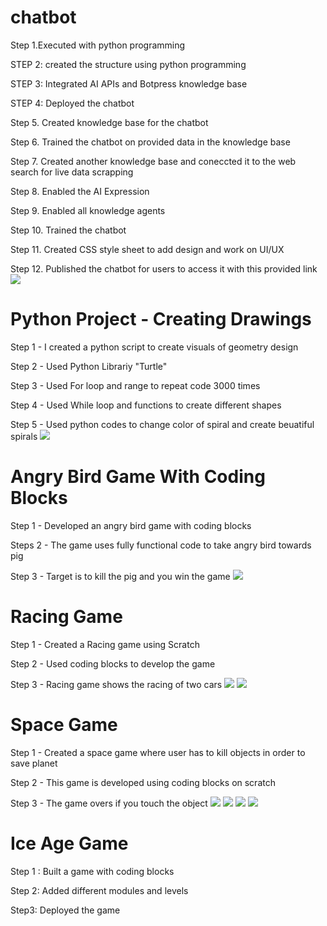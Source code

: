 # chatbot

Step 1.Executed with python programming

STEP 2: created the structure using python programming

STEP 3: Integrated AI APIs and Botpress knowledge base

STEP 4: Deployed the chatbot

Step 5. Created knowledge base for the chatbot

Step 6. Trained the chatbot on provided data in the knowledge base

Step 7. Created another knowledge base and coneccted it to the web search for live data scrapping

Step 8. Enabled the AI Expression

Step 9. Enabled all knowledge agents

Step 10. Trained the chatbot

Step 11. Created CSS style sheet to add design and work on UI/UX

Step 12. Published the chatbot for users to access it with this provided link
![](https://github.com/Yusicool/Yusra_projects/blob/main/images/chatbot%20img.png)



# Python Project - Creating Drawings

Step 1 - I created a python script to create visuals of geometry design

Step 2 - Used Python Librariy "Turtle"

Step 3 - Used For loop and range to repeat code 3000 times

Step 4 - Used While loop and functions to create different shapes

Step 5 - Used python codes to change color of spiral and create beuatiful spirals
![](https://github.com/Yusicool/Yusra_projects/blob/main/images/python%20geomentry%20design.png?raw=true)


# Angry Bird Game With Coding Blocks

Step 1 - Developed an angry bird game with coding blocks

Steps 2 - The game uses fully functional code to take angry bird towards pig

Step 3 - Target is to kill the pig and you win the game
![](https://github.com/Yusicool/Yusra_projects/blob/main/images/Screenshot%202025-02-08%20170712.png?raw=true)


# Racing Game

Step 1 - Created a Racing game using Scratch

Step 2 - Used coding blocks to develop the game

Step 3 - Racing game shows the racing of two cars
![](https://github.com/Yusicool/Yusra_projects/blob/main/images/acing%20game%20start.png?raw=true)
![](https://github.com/Yusicool/Yusra_projects/blob/main/images/raing%20game.png?raw=true)


# Space Game

Step 1 - Created a space game where user has to kill objects in order to save planet

Step 2 - This game is developed using coding blocks on scratch

Step 3 - The game overs if you touch the object
![](https://github.com/Yusicool/Yusra_projects/blob/main/images/spacegame.png?raw=true)
![](https://chat.google.com/u/0/api/get_attachment_url?url_type=FIFE_URL&content_type=image%2Fpng&attachment_token=AOo0EEWCSyqxlxMaSaw5%2Fy0ft6Oxi7%2FNgBvPpdxthF6tqR7Jf87h7Fp9BL0ab1qoEqpUtAq0vEBTPACFs0ON3TpUt3B%2BQqHtLmXKXmqKhxSofD2s3WEQiz1VZwhHsgi7Rgh%2FkqzmaOOzEcDXsdFdqFbGLH%2BJEsCNfC2ZtDKJxbb%2FMxmCPg7wiN%2FrZwOdbIWbqawKMNii5RhgZByXRKQIDaJ8AzALfXWkfLiGURd%2BD8TGn3rqrOqdO5JNWekTf%2B84IRbcvwxU0ZoAywFWK8DCzrfsQslA%2FlCftUm5J4P4IwObIzLZtv%2BjVYoEH177yTAhWzlmxNJOMikrGBZDV3CYJX5xGTuykeNM1ngJtoe7QSMxxBNg4S3mz8luToCpi0loUbS00y%2F4RVi90DaqBGCMeE6LPNs20T69%2BfjO08ngYPpfcXBUvYLjRrhQvNU%2ByCIuslG%2BFfbcliowy4HKeGaxpun3uSCyUo1RlqWIU35LXnWVspmFEMK6WNbj9YcMHXronfPgf4YWU8xNP7ZATHkcB1NmGu85mSBIoJ0U4IXPwSQxfafhr%2FgZMWkmFOirHqB2oFNaiCRDQRg4BJkCHIKGdrPoEYZLcPgIz99dXh6rUogW&allow_caching=true&sz=w1920-h877)
![](https://github.com/Yusicool/Yusra_projects/blob/main/images/spacegame%203.png?raw=true)
![](https://github.com/Yusicool/Yusra_projects/blob/main/images/space%20game%204.png?raw=true)

# Ice Age Game

Step 1 :  Built a game with coding blocks

Step 2: Added different modules and levels 

Step3: Deployed the game
